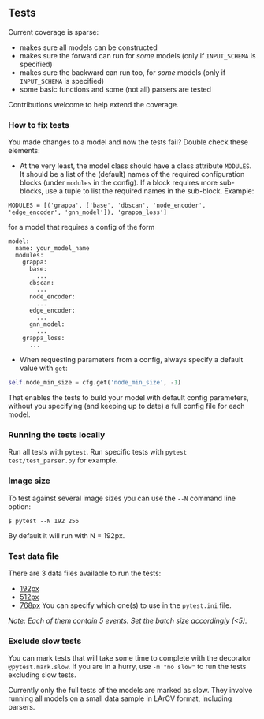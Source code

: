 ## Tests
Current coverage is sparse:
- makes sure all models can be constructed
- makes sure the forward can run for *some* models (only if `INPUT_SCHEMA` is specified)
- makes sure the backward can run too, for *some* models (only if `INPUT_SCHEMA` is specified)
- some basic functions and some (not all) parsers are tested

Contributions welcome to help extend the coverage.

### How to fix tests
You made changes to a model and now the tests fail? Double check these elements:

* At the very least, the model class should have a class attribute `MODULES`. It should be a list of the (default) names of the required configuration blocks (under `modules` in the config). If a block requires more sub-blocks, use a tuple to list the required names in the sub-block. Example:

```
MODULES = [('grappa', ['base', 'dbscan', 'node_encoder', 'edge_encoder', 'gnn_model']), 'grappa_loss']
```

for a model that requires a config of the form
```
model:
  name: your_model_name
  modules:
    grappa:
      base:
        ...
      dbscan:
        ...
      node_encoder:
        ...
      edge_encoder:
        ...
      gnn_model:
        ...
    grappa_loss:
      ...
```

* When requesting parameters from a config, always specify a default value with `get`:

```python
self.node_min_size = cfg.get('node_min_size', -1)
```
That enables the tests to build your model with default config parameters, without you specifying (and keeping up to date) a full config file for each model.


### Running the tests locally
Run all tests with `pytest`.
Run specific tests with `pytest test/test_parser.py` for example.

### Image size
To test against several image sizes you can use the `--N` command line option:
```
$ pytest --N 192 256
```
By default it will run with N = 192px.

### Test data file
There are 3 data files available to run the tests:
* [192px](http://stanford.edu/~ldomine/small_192px.root)
* [512px](http://stanford.edu/~ldomine/small_512px.root)
* [768px](http://stanford.edu/~ldomine/small_768px.root)
You can specify which one(s) to use in the `pytest.ini` file.

*Note: Each of them contain 5 events. Set the batch size accordingly (<5).*

### Exclude slow tests
You can mark tests that will take some time to complete with the decorator
`@pytest.mark.slow`.
If you are in a hurry, use `-m "no slow"` to run the tests excluding slow tests.

Currently only the full tests of the models are marked as slow. They involve
running all models on a small data sample in LArCV format, including parsers.
